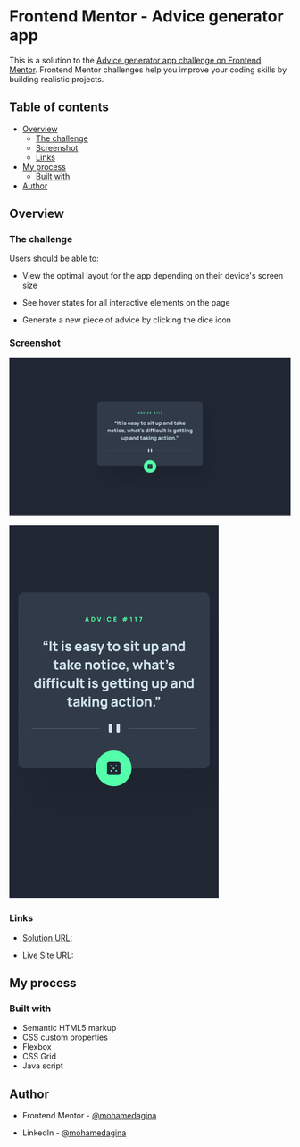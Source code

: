 # Frontend Mentor - Advice generator app

This is a solution to the [Advice generator app challenge on Frontend Mentor](https://www.frontendmentor.io/challenges/advice-generator-app-QdUG-13db). Frontend Mentor challenges help you improve your coding skills by building realistic projects.

## Table of contents

- [Overview](#overview)
  - [The challenge](#the-challenge)
  - [Screenshot](#screenshot)
  - [Links](#links)
- [My process](#my-process)
  - [Built with](#built-with)
- [Author](#author)

## Overview

### The challenge

Users should be able to:

- View the optimal layout for the app depending on their device's screen size

- See hover states for all interactive elements on the page

- Generate a new piece of advice by clicking the dice icon

### Screenshot

![Desktop screenshot](design/desktop-design.jpg)

![Mobile screenshot ](design/mobile-design.jpg)

### Links

- [Solution URL:](https://www.frontendmentor.io/solutions/html-css-js-z4y-s8tNaX)

- [Live Site URL:](https://advice-generator-app-six-vert.vercel.app/)

## My process

### Built with

- Semantic HTML5 markup
- CSS custom properties
- Flexbox
- CSS Grid
- Java script

## Author

- Frontend Mentor - [@mohamedagina](https://www.frontendmentor.io/profile/mohamedagina)

- LinkedIn - [@mohamedagina](https://www.linkedin.com/in/mohamed-agina/)
